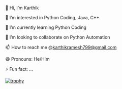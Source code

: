 👋 Hi, I’m Karthik

👀 I’m interested in Python Coding, Java, C++

🌱 I’m currently learning Python Coding

💞️ I’m looking to collaborate on Python Automation

📫 How to reach me @karthikramesh799@gmail.com

😄 Pronouns: He/Him

⚡ Fun fact: ...

[![trophy](https://github-profile-trophy.vercel.app/?username=karthik747-CybSec)](https://github.com/ryo-ma/github-profile-trophy)
